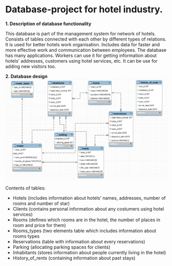 # Database-project for hotel industry.

**1.	Description of database functionality**

This database is part of the management system for network of hotels. Consists of tables connected with each other by different 
types of relations. It is used for better hotels work organisation. Includes data for faster and more effective work and communication 
between employees. The database has many applications. Workers can use it for getting information about hotels’ addresses, 
customers using hotel services, etc. It can be use for adding new visitors too.

**2.	Database design**
![alt text]( https://github.com/sliwkam/Database-project/blob/master/ERP.jpg)

Contents of tables:
-	Hotels (includes information about hotels’ names, addresses, number of rooms and number of star) 
-	Clients (contains personal information about any costumers using hotel services) 
-	Rooms (defines which rooms are in the hotel, the number of places in room and price for them) 
-	Rooms_types (two elements table which includes information about rooms types
-	Reservations (table with information about every reservations) 
-	Parking (allocating parking spaces for clients) 
-	Inhabitants (stores information about people currently living in the hotel)
-	History_of_rents (containing information about past stays)
